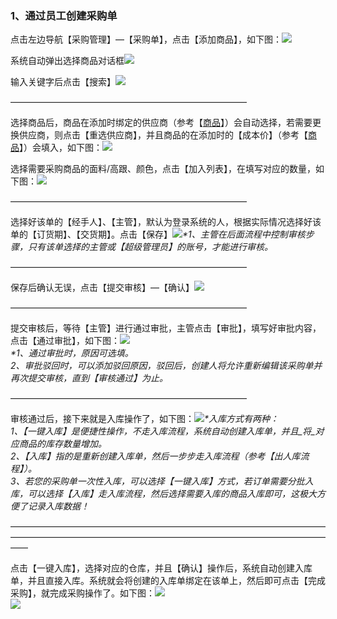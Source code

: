 ### 1、通过员工创建采购单

点击左边导航【采购管理】—【采购单】，点击【添加商品】，如下图：![](/assets/cjcgd-1.png)

系统自动弹出选择商品对话框![](/assets/cjcgd-2.png)

输入关键字后点击【搜索】![](/assets/cjcgd-3.png)

———————————————————————————

选择商品后，商品在添加时绑定的供应商（参考【[商品](/shang-pin-guan-li/shang-pin.md)】）会自动选择，若需要更换供应商，则点击【重选供应商】，并且商品的在添加时的【成本价】（参考【[商品](/shang-pin-guan-li/shang-pin.md)】）会填入，如下图：![](/assets/cjcgd-4.png)

选择需要采购商品的面料/高跟、颜色，点击【加入列表】，在填写对应的数量，如下图：![](/assets/cjcgd-5.png)

———————————————————————————

选择好该单的【经手人】、【主管】，默认为登录系统的人，根据实际情况选择好该单的【订货期】、【交货期】。点击【保存】![](/assets/cjcgd-6.png)_\*1、主管在后面流程中控制审核步骤，只有该单选择的主管或【超级管理员】的账号，才能进行审核。_

———————————————————————————

保存后确认无误，点击【提交审核】—【确认】![](/assets/cjcgd-8.png)

———————————————————————————

提交审核后，等待【主管】进行通过审批，主管点击【审批】，填写好审批内容，点击【通过审批】，如下图：![](/assets/cjcgd-7.png)  
_\*1、通过审批时，原因可选填。  
  2、审批驳回时，可以添加驳回原因，驳回后，创建人将允许重新编辑该采购单并再次提交审核，直到【审核通过】为止。_

———————————————————————————

审核通过后，接下来就是入库操作了，如下图：![](/assets/cjcgd-9.png)_\*入库方式有两种：  
1、【一键入库】是便捷性操作，不走入库流程，系统自动创建入库单，并且_将_对应商品的库存数量增加。  
2、【入库】指的是重新创建入库单，然后一步步走入库流程（参考【出人库流程】）。  
3、若您的采购单一次性入库，可以选择【一键入库】方式，若订单需要分批入库，可以选择【入库】走入库流程，然后选择需要入库的商品入库即可，这极大方便了记录入库数据！_

——————————————————————————————————————————————————————————————————————————

点击【一键入库】，选择对应的仓库，并且【确认】操作后，系统自动创建入库单，并且直接入库。系统就会将创建的入库单绑定在该单上，然后即可点击【完成采购】，就完成采购操作了。如下图：![](/assets/cjcgd-10.png)  
![](/assets/cjcgd-11.png)

